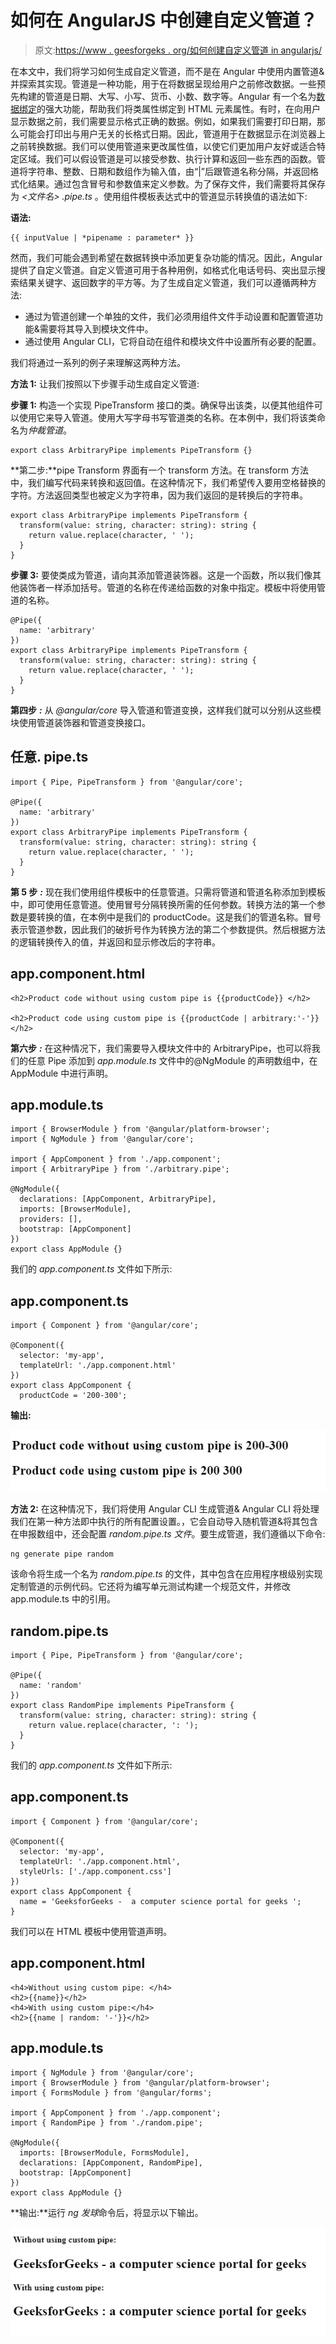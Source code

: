 # 如何在 AngularJS 中创建自定义管道？

> 原文:[https://www . geesforgeks . org/如何创建自定义管道 in angularjs/](https://www.geeksforgeeks.org/how-to-create-a-custom-pipe-in-angularjs/)

在本文中，我们将学习如何生成自定义管道，而不是在 Angular 中使用内置管道&并探索其实现。管道是一种功能，用于在将数据呈现给用户之前修改数据。一些预先构建的管道是日期、大写、小写、货币、小数、数字等。Angular 有一个名为[数据绑定](https://www.geeksforgeeks.org/angularjs-data-binding/)的强大功能，帮助我们将类属性绑定到 HTML 元素属性。有时，在向用户显示数据之前，我们需要显示格式正确的数据。例如，如果我们需要打印日期，那么可能会打印出与用户无关的长格式日期。因此，管道用于在数据显示在浏览器上之前转换数据。我们可以使用管道来更改属性值，以使它们更加用户友好或适合特定区域。我们可以假设管道是可以接受参数、执行计算和返回一些东西的函数。管道将字符串、整数、日期和数组作为输入值，由“|”后跟管道名称分隔，并返回格式化结果。通过包含冒号和参数值来定义参数。为了保存文件，我们需要将其保存为 *<文件名> .pipe.ts* 。使用组件模板表达式中的管道显示转换值的语法如下:

**语法:**

```
{{ inputValue | *pipename : parameter* }}
```

然而，我们可能会遇到希望在数据转换中添加更复杂功能的情况。因此，Angular 提供了自定义管道。自定义管道可用于各种用例，如格式化电话号码、突出显示搜索结果关键字、返回数字的平方等。为了生成自定义管道，我们可以遵循两种方法:

*   通过为管道创建一个单独的文件，我们必须用组件文件手动设置和配置管道功能&需要将其导入到模块文件中。
*   通过使用 Angular CLI，它将自动在组件和模块文件中设置所有必要的配置。

我们将通过一系列的例子来理解这两种方法。

**方法 1:** 让我们按照以下步骤手动生成自定义管道:

**步骤 1:** 构造一个实现 PipeTransform 接口的类。确保导出该类，以便其他组件可以使用它来导入管道。使用大写字母书写管道类的名称。在本例中，我们将该类命名为*仲裁管道*。

```
export class ArbitraryPipe implements PipeTransform {}
```

**第二步:**pipe Transform 界面有一个 transform 方法。在 transform 方法中，我们编写代码来转换和返回值。在这种情况下，我们希望传入要用空格替换的字符。方法返回类型也被定义为字符串，因为我们返回的是转换后的字符串。

```
export class ArbitraryPipe implements PipeTransform {
  transform(value: string, character: string): string {
    return value.replace(character, ' ');
  }
}
```

**步骤 3:** 要使类成为管道，请向其添加管道装饰器。这是一个函数，所以我们像其他装饰者一样添加括号。管道的名称在传递给函数的对象中指定。模板中将使用管道的名称。

```
@Pipe({
  name: 'arbitrary'
})
export class ArbitraryPipe implements PipeTransform {
  transform(value: string, character: string): string {
    return value.replace(character, ' ');
  }
}
```

**第四步** ***:*** 从 *@angular/core* 导入管道和管道变换，这样我们就可以分别从这些模块使用管道装饰器和管道变换接口。

## 任意. pipe.ts

```
import { Pipe, PipeTransform } from '@angular/core';

@Pipe({
  name: 'arbitrary'
})
export class ArbitraryPipe implements PipeTransform {
  transform(value: string, character: string): string {
    return value.replace(character, ' ');
  }
}
```

**第 5 步** ***:*** 现在我们使用组件模板中的任意管道。只需将管道和管道名称添加到模板中，即可使用任意管道。使用冒号分隔转换所需的任何参数。转换方法的第一个参数是要转换的值，在本例中是我们的 productCode。这是我们的管道名称。冒号表示管道参数，因此我们的破折号作为转换方法的第二个参数提供。然后根据方法的逻辑转换传入的值，并返回和显示修改后的字符串。

## app.component.html

```
<h2>Product code without using custom pipe is {{productCode}} </h2>

<h2>Product code using custom pipe is {{productCode | arbitrary:'-'}} </h2>
```

**第六步** ***:*** 在这种情况下，我们需要导入模块文件中的 ArbitraryPipe，也可以将我们的任意 Pipe 添加到 *app.module.ts* 文件中的@NgModule 的声明数组中，在 AppModule 中进行声明。

## app.module.ts

```
import { BrowserModule } from '@angular/platform-browser';
import { NgModule } from '@angular/core';

import { AppComponent } from './app.component';
import { ArbitraryPipe } from './arbitrary.pipe';

@NgModule({
  declarations: [AppComponent, ArbitraryPipe],
  imports: [BrowserModule],
  providers: [],
  bootstrap: [AppComponent]
})
export class AppModule {}
```

我们的 *app.component.ts* 文件如下所示:

## app.component.ts

```
import { Component } from '@angular/core';

@Component({
  selector: 'my-app',
  templateUrl: './app.component.html'
})
export class AppComponent {
  productCode = '200-300';
```

**输出:**

![](img/d5c23486b195c835e7c1a6370406a63a.png)

**方法 2:** 在这种情况下，我们将使用 Angular CLI 生成管道& Angular CLI 将处理我们在第一种方法即中执行的所有配置设置。，它会自动导入随机管道&将其包含在申报数组中，还会配置 *random.pipe.ts 文件*。要生成管道，我们遵循以下命令:

```
ng generate pipe random
```

该命令将生成一个名为 *random.pipe.ts* 的文件，其中包含在应用程序根级别实现定制管道的示例代码。它还将为编写单元测试构建一个规范文件，并修改 app.module.ts 中的引用。

## random.pipe.ts

```
import { Pipe, PipeTransform } from '@angular/core';

@Pipe({
  name: 'random'
})
export class RandomPipe implements PipeTransform {
  transform(value: string, character: string): string {
    return value.replace(character, ': ');
  }
}
```

我们的 *app.component.ts* 文件如下所示:

## app.component.ts

```
import { Component } from '@angular/core';

@Component({
  selector: 'my-app',
  templateUrl: './app.component.html',
  styleUrls: ['./app.component.css']
})
export class AppComponent {
  name = 'GeeksforGeeks -  a computer science portal for geeks ';
}
```

我们可以在 HTML 模板中使用管道声明。

## app.component.html

```
<h4>Without using custom pipe: </h4>
<h2>{{name}}</h2>
<h4>With using custom pipe:</h4>
<h2>{{name | random: '-'}}</h2>
```

## app.module.ts

```
import { NgModule } from '@angular/core';
import { BrowserModule } from '@angular/platform-browser';
import { FormsModule } from '@angular/forms';

import { AppComponent } from './app.component';
import { RandomPipe } from './random.pipe';

@NgModule({
  imports: [BrowserModule, FormsModule],
  declarations: [AppComponent, RandomPipe],
  bootstrap: [AppComponent]
})
export class AppModule {}
```

**输出:**运行 *ng 发球*命令后，将显示以下输出。

![](img/ad091e75fcdf3528dac441162240ef98.png)